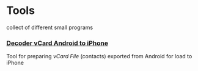 # Tools
collect of different small programs 


### [Decoder vCard Android to iPhone](https://github.com/ReIZzz/tools/blob/main/Decoder%20vCard%20Android%20to%20iPhone.py)
Tool for preparing *vCard File* (contacts) exported from Android for load to iPhone
